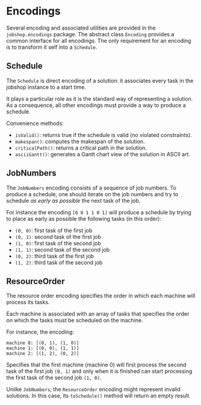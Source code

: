 # Encodings

Several encoding and associated utilities are provided in the `jobshop.encodings` package.
The abstract class `Encoding` provides a common interface for all encodings.
The only requirement for an encoding is to transform it self into a `Schedule`.

## Schedule

The `Schedule` is direct encoding of a solution: it associates every task in the jobshop instance to a start time.

It plays a particular role as it is the standard way of representing a solution. As a consequence, all other encodings must provide a way to produce a schedule.

Convenience methods:

 - `isValid()`: returns true if the schedule is valid (no violated constraints).
 - `makespan()`: computes the makespan of the solution.
 - `criticalPath()`: returns a critical path in the solution.
 - `asciiGantt()`: generates a Gantt chart view of the solution in ASCII art.


 ## JobNumbers

 The `JobNumbers` encoding consists of a sequence of job numbers. To produce a schedule, one should iterate on the job numbers and try to schedule *as early as possible* the next task of the job.

 For instance the encoding `[0 0 1 1 0 1]` will produce a schedule by trying to place as early as possible the following tasks (in this order):

 - `(0, 0)`: first task of the first job
 - `(0, 1)`: second task of the first job
 - `(1, 0)`: first task of the second job
 - `(1, 1)`: second task of the second job
 - `(0, 2)`: third task of the first job
 - `(1, 2)`: third task of the second job


 ## ResourceOrder

The resource order encoding specifies the order in which each machine will process its tasks.

Each machine is associated with an array of tasks that specifies the order on which the tasks must be scheduled on the machine.

For instance, the encoding:

 ```
 machine 0: [(0, 1), (1, 0)]
 machine 1: [(0, 0), (1, 1)]
 machine 2: [(1, 2), (0, 2)]
 ```

 Specifies that the first machine (machine 0) will first process the second task of the first job `(0, 1)` and only when it is finished can start processing the first task of the second job `(1, 0)`.

 Unlike `JobNumbers`, the `ResourceOrder` encoding might represent invalid solutions. In this case, its `toSchedule()` method will return an empty result.
